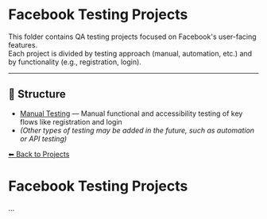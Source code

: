 # Facebook Testing Projects

This folder contains QA testing projects focused on Facebook's user-facing features.  
Each project is divided by testing approach (manual, automation, etc.) and by functionality (e.g., registration, login).

---

## 📁 Structure

- [Manual Testing](./manual) — Manual functional and accessibility testing of key flows like registration and login  
- *(Other types of testing may be added in the future, such as automation or API testing)*


[⬅ Back to Projects](../README.md)

# Facebook Testing Projects
...
